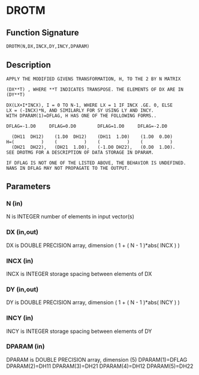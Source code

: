 # DROTM

## Function Signature

```fortran
DROTM(N,DX,INCX,DY,INCY,DPARAM)
```

## Description


    APPLY THE MODIFIED GIVENS TRANSFORMATION, H, TO THE 2 BY N MATRIX

    (DX**T) , WHERE **T INDICATES TRANSPOSE. THE ELEMENTS OF DX ARE IN
    (DY**T)

    DX(LX+I*INCX), I = 0 TO N-1, WHERE LX = 1 IF INCX .GE. 0, ELSE
    LX = (-INCX)*N, AND SIMILARLY FOR SY USING LY AND INCY.
    WITH DPARAM(1)=DFLAG, H HAS ONE OF THE FOLLOWING FORMS..

    DFLAG=-1.D0     DFLAG=0.D0        DFLAG=1.D0     DFLAG=-2.D0

      (DH11  DH12)    (1.D0  DH12)    (DH11  1.D0)    (1.D0  0.D0)
    H=(          )    (          )    (          )    (          )
      (DH21  DH22),   (DH21  1.D0),   (-1.D0 DH22),   (0.D0  1.D0).
    SEE DROTMG FOR A DESCRIPTION OF DATA STORAGE IN DPARAM.

    IF DFLAG IS NOT ONE OF THE LISTED ABOVE, THE BEHAVIOR IS UNDEFINED.
    NANS IN DFLAG MAY NOT PROPAGATE TO THE OUTPUT.


## Parameters

### N (in)

N is INTEGER number of elements in input vector(s)

### DX (in,out)

DX is DOUBLE PRECISION array, dimension ( 1 + ( N - 1 )*abs( INCX ) )

### INCX (in)

INCX is INTEGER storage spacing between elements of DX

### DY (in,out)

DY is DOUBLE PRECISION array, dimension ( 1 + ( N - 1 )*abs( INCY ) )

### INCY (in)

INCY is INTEGER storage spacing between elements of DY

### DPARAM (in)

DPARAM is DOUBLE PRECISION array, dimension (5) DPARAM(1)=DFLAG DPARAM(2)=DH11 DPARAM(3)=DH21 DPARAM(4)=DH12 DPARAM(5)=DH22

